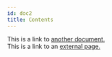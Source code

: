 ```yaml
---
id: doc2
title: Contents
---
```


This is a link to [another document.](doc3.md)  
This is a link to an [external page.](http://www.example.com)
